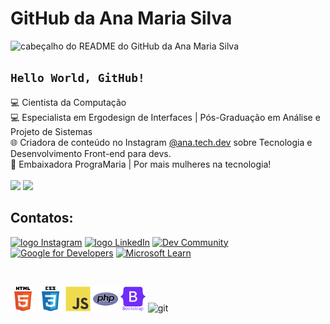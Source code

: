 # GitHub da Ana Maria Silva

![cabeçalho do README do GitHub da Ana Maria Silva](https://www.anamaria.dev.br/github/capa-github.png)

## <code>Hello World, GitHub!</code>

💻 Cientista da Computação <br>
💻 Especialista em Ergodesign de Interfaces | Pós-Graduação em Análise e Projeto de Sistemas <br>
🌐 Criadora de conteúdo no Instagram <a href="https://www.instagram.com/ana.tech.dev/">@ana.tech.dev</a> sobre Tecnologia e Desenvolvimento Front-end para devs. <br>
💜 Embaixadora PrograMaria | Por mais mulheres na tecnologia!
<br><br>
<a href="https://www.anamariasilva.com.br"><img src="https://img.shields.io/static/v1?label=Site&message=www.anamariasilva.com.br&logo=website&logoColor=white&color=blue&style=for-the-badge"/></a> <a href="https://www.anamaria.dev.br"><img src="https://img.shields.io/static/v1?label=Portfolio&message=www.anamaria.dev.br&logo=website&logoColor=white&color=blue&style=for-the-badge"/></a> 

## Contatos:

<a href="https://www.instagram.com/ana.tech.dev/"><img alt="logo Instagram" src="https://img.shields.io/badge/Instagram-%23E4405F.svg?style=for-the-badge&logo=Instagram&logoColor=white&color=blue"/></a> 
<a href="https://www.linkedin.com/in/anamariasilva"><img alt="logo LinkedIn" src="https://img.shields.io/badge/LinkedIn-%23E4405F.svg?style=for-the-badge&logo=linkedin&logoColor=white&color=blue"/></a> 
<a href="https://dev.to/anamaria"><img alt="Dev Community" src="https://img.shields.io/badge/Dev Community-%23E4405F.svg?style=for-the-badge&logo=dev.to&logoColor=white&color=black"/></a> 
<a href="https://g.dev/anamariasilva"><img alt="Google for Developers" src="https://img.shields.io/badge/Google for Developers-%23E4405F.svg?style=for-the-badge&logo=google&logoColor=white&color=blue"/></a> 
<a href="https://docs.microsoft.com/pt-br/users/anamariasilva/"><img alt="Microsoft Learn" src="https://img.shields.io/badge/Microsoft Learn-%23E4405F.svg?style=for-the-badge&logo=microsoft&logoColor=white&color=black"/></a> 

<br>

<img src="https://raw.githubusercontent.com/devicons/devicon/master/icons/html5/html5-original-wordmark.svg" alt="html5" width="40" height="40"/> <img src="https://raw.githubusercontent.com/devicons/devicon/master/icons/css3/css3-original-wordmark.svg" alt="css3" width="40" height="40"/> <img src="https://raw.githubusercontent.com/devicons/devicon/master/icons/javascript/javascript-original.svg" alt="javascript" width="40" height="40"/> <img src="https://raw.githubusercontent.com/devicons/devicon/master/icons/php/php-original.svg" alt="php" width="40" height="40"/> <img src="https://raw.githubusercontent.com/devicons/devicon/master/icons/bootstrap/bootstrap-plain-wordmark.svg" alt="bootstrap" width="40" height="40"/> <img src="https://www.vectorlogo.zone/logos/git-scm/git-scm-icon.svg" alt="git" width="40" height="40"/>

<!--
**anamariasilva/anamariasilva** is a ✨ _special_ ✨ repository because its `README.md` (this file) appears on your GitHub profile.
Vi
Here are some ideas to get you started:

- 🔭 I’m currently working on ...
- 🌱 I’m currently learning ...
- 👯 I’m looking to collaborate on ...
- 🤔 I’m looking for help with ...
- 💬 Ask me about ...
- 📫 How to reach me: ...
- 😄 Pronouns: ...
- ⚡ Fun fact: ...
-->
